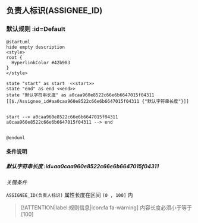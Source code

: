 ## 负责人标识(ASSIGNEE_ID) <!-- {docsify-ignore-all} -->

   

### 默认规则 :id=Default

```plantuml
@startuml
hide empty description
<style>
root {
  HyperlinkColor #42b983
}
</style>

state "start" as start  <<start>>
state "end" as end <<end>>
state "默认字符串长度" as a0caa960e8522c66e6b6647015f04311 [[$./Assignee_id#aa0caa960e8522c66e6b6647015f04311 {"默认字符串长度"}]]


start --> a0caa960e8522c66e6b6647015f04311 
a0caa960e8522c66e6b6647015f04311 --> end 


@enduml
```

#### 条件说明

##### 默认字符串长度 :id=aa0caa960e8522c66e6b6647015f04311


*关键条件*


`ASSIGNEE_ID(负责人标识)` 属性长度在区间 `(0 , 100]` 内

> [!ATTENTION|label:规则信息|icon:fa fa-warning]
> 内容长度必须小于等于[100]







